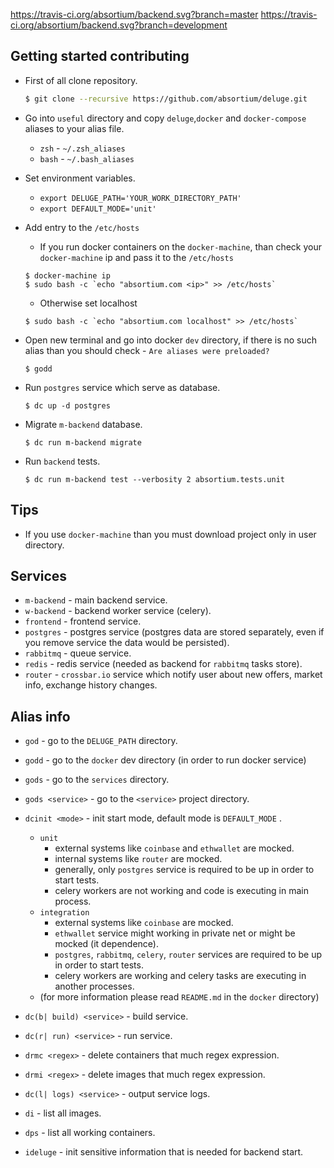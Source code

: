 https://travis-ci.org/absortium/backend.svg?branch=master
https://travis-ci.org/absortium/backend.svg?branch=development

## Getting started contributing
* First of all clone repository.  
  ```bash
  $ git clone --recursive https://github.com/absortium/deluge.git
  ```

* Go into `useful` directory and copy `deluge`,`docker` and `docker-compose` aliases to your alias file.
  * `zsh` - `~/.zsh_aliases`
  * `bash` - `~/.bash_aliases`
 
* Set environment variables.
  * `export DELUGE_PATH='YOUR_WORK_DIRECTORY_PATH'` 
  * `export DEFAULT_MODE='unit'`

* Add entry to the `/etc/hosts`
   * If you run docker containers on the `docker-machine`, than check your `docker-machine` ip and pass it to the `/etc/hosts`
   ```
   $ docker-machine ip
   $ sudo bash -c `echo "absortium.com <ip>" >> /etc/hosts`
   ```
   * Otherwise set localhost
   ```
   $ sudo bash -c `echo "absortium.com localhost" >> /etc/hosts`
   ```
   
* Open new terminal and go into docker `dev` directory, if there is no such alias than you should check - `Are aliases were preloaded?`
  ```
  $ godd
  ```

* Run `postgres` service which serve as database.
  ```
  $ dc up -d postgres
  ```
  
* Migrate `m-backend` database.
  ```
  $ dc run m-backend migrate
  ```  
  
* Run `backend` tests.
  ```
  $ dc run m-backend test --verbosity 2 absortium.tests.unit
  ```
    
## Tips
* If you use `docker-machine` than you must download project only in user directory.
 
## Services
* `m-backend` - main backend service.
* `w-backend` - backend worker service (celery).
* `frontend` - frontend service.
* `postgres` - postgres service (postgres data are stored separately, even if you remove service the data would be persisted).
* `rabbitmq` - queue service.
* `redis` - redis service (needed as backend for `rabbitmq` tasks store).
* `router` - `crossbar.io` service which notify user about new offers, market info, exchange history changes.

## Alias info
* `god` - go to the `DELUGE_PATH` directory.
* `godd` - go to the `docker` dev directory (in order to run docker service)
* `gods` - go to the `services` directory.
* `gods <service>` - go to the `<service>` project directory.
* `dcinit <mode>` - init start mode, default mode is `DEFAULT_MODE` .
    * `unit`
        * external systems like `coinbase` and `ethwallet` are mocked.
        * internal systems like `router` are mocked.
        * generally, only `postgres` service  is required to be up in order to start tests.
        * celery workers are not working and code is executing in main process.
    * `integration`
        * external systems like `coinbase` are mocked.
        * `ethwallet` service might working in private net or might be mocked (it dependence).
        * `postgres`, `rabbitmq`, `celery`, `router` services are required to be up in order to start tests.
        * celery workers are working and celery tasks are executing in another processes.
    * (for more information please read `README.md` in the `docker` directory)         
   
* `dc(b| build) <service>` - build service.
* `dc(r| run) <service>` - run service.
* `drmc <regex>` - delete containers that much regex expression.
* `drmi <regex>` - delete images that much regex expression.
* `dc(l| logs) <service>` - output service logs.
* `di` - list all images.
* `dps` - list all working containers.
* `ideluge` - init sensitive information that is needed for backend start.


